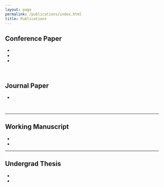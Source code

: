 ```yaml
---
layout: page
permalink: /publications/index.html
title: Publications
---
```




## Conference Paper

- 

-

- 

  <br>

## Journal Paper

- 

  <br>

---

## Working Manuscript

- 
- 
  <br>

---

## Undergrad Thesis

- 
-
  <br>

